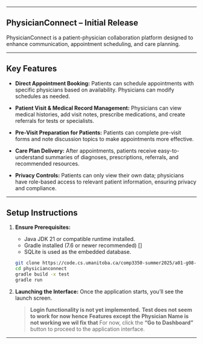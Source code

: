 
---

## PhysicianConnect – Initial Release

PhysicianConnect is a patient-physician collaboration platform designed to enhance communication, appointment scheduling, and care planning. 

---

## Key Features

* **Direct Appointment Booking:**
  Patients can schedule appointments with specific physicians based on availability. Physicians can modify schedules as needed.

* **Patient Visit & Medical Record Management:**
  Physicians can view medical histories, add visit notes, prescribe medications, and create referrals for tests or specialists.

* **Pre-Visit Preparation for Patients:**
  Patients can complete pre-visit forms and note discussion topics to make appointments more effective.

* **Care Plan Delivery:**
  After appointments, patients receive easy-to-understand summaries of diagnoses, prescriptions, referrals, and recommended resources.

* **Privacy Controls:**
  Patients can only view their own data; physicians have role-based access to relevant patient information, ensuring privacy and compliance.

---

## Setup Instructions

1. **Ensure Prerequisites:**

   * Java JDK 21 or compatible runtime installed.
   * Gradle installed (7.6 or newer recommended) []
   * SQLite is used as the embedded database.



   ```bash
   git clone https://code.cs.umanitoba.ca/comp3350-summer2025/a01-g08-todo-everything.git
   cd physicianconnect
   gradle build -x test 
   gradle run
   ```


4. **Launching the Interface:**
   Once the application starts, you’ll see the launch screen.

   > **Login functionality is not yet implemented.**
   > **Test does not seem to work for now hence**
   > **Features except the Physician Name is not working we wil fix that**
   > For now, click the **“Go to Dashboard”** button to proceed to the application interface. 


---


